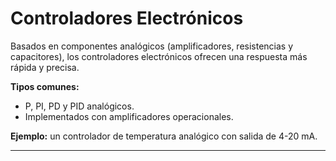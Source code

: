 
# Controladores Electrónicos

Basados en componentes analógicos (amplificadores, resistencias y capacitores), los controladores electrónicos ofrecen una respuesta más rápida y precisa.

**Tipos comunes:**
- P, PI, PD y PID analógicos.  
- Implementados con amplificadores operacionales.  

**Ejemplo:** un controlador de temperatura analógico con salida de 4-20 mA.

---
